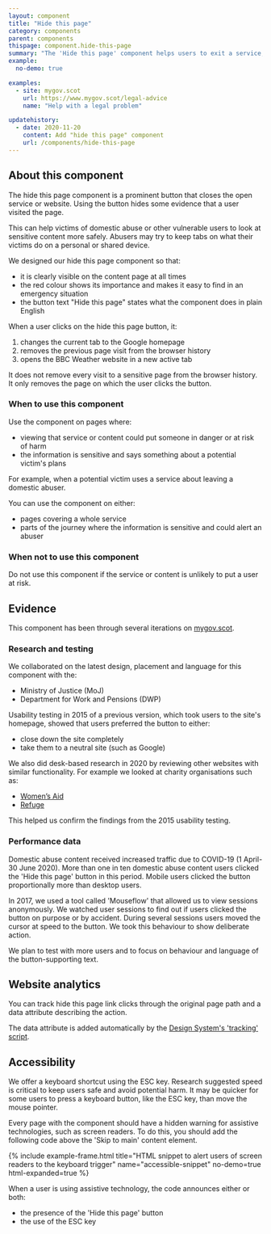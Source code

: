 ```yaml
---
layout: component
title: "Hide this page"
category: components
parent: components
thispage: component.hide-this-page
summary: "The 'Hide this page' component helps users to exit a service, website or application quickly and safely."
example:
  no-demo: true

examples:
  - site: mygov.scot
    url: https://www.mygov.scot/legal-advice
    name: "Help with a legal problem"

updatehistory:
  - date: 2020-11-20
    content: Add "hide this page" component
    url: /components/hide-this-page
---
```


## About this component

The hide this page component is a prominent button that closes the open service or website. Using the button hides some evidence that a user visited the page.

This can help victims of domestic abuse or other vulnerable users to look at sensitive content more safely. Abusers may try to keep tabs on what their victims do on a personal or shared device.

We designed our hide this page component so that:
- it is clearly visible on the content page at all times
- the red colour shows its importance and makes it easy to find in an emergency situation
- the button text "Hide this page" states what the component does in plain English

When a user clicks on the hide this page button, it:
1. changes the current tab to the Google homepage
1. removes the previous page visit from the browser history
1. opens the BBC Weather website in a new active tab

It does not remove every visit to a sensitive page from the browser history. It only removes the page on which the user clicks the button.

### When to use this component

Use the component on pages where:
- viewing that service or content could put someone in danger or at risk of harm
- the information is sensitive and says something about a potential victim's plans

For example, when a potential victim uses a service about leaving a domestic abuser.

You can use the component on either:
- pages covering a whole service
- parts of the journey where the information is sensitive and could alert an abuser

### When not to use this component

Do not use this component if the service or content is unlikely to put a user at risk.

## Evidence

This component has been through several iterations on [mygov.scot](https://www.mygov.scot).

### Research and testing

We collaborated on the latest design, placement and language for this component with the:
- Ministry of Justice (MoJ)
- Department for Work and Pensions (DWP)

Usability testing in 2015 of a previous version, which took users to the site's homepage, showed that users preferred the button to either:
- close down the site completely
- take them to a neutral site (such as Google)

We also did desk-based research in 2020 by reviewing other websites with similar functionality. For example we looked at charity organisations such as:
- [Women’s Aid](https://www.womensaid.org.uk/)
- [Refuge](https://www.refuge.org.uk/)

This helped us confirm the findings from the 2015 usability testing.

### Performance data

Domestic abuse content received increased traffic due to COVID-19 (1 April-30 June 2020). More than one in ten domestic abuse content users clicked the 'Hide this page' button in this period. Mobile users clicked the button proportionally more than desktop users.

In 2017, we used a tool called 'Mouseflow' that allowed us to view sessions anonymously. We watched user sessions to find out if users clicked the button on purpose or by accident. During several sessions users moved the cursor at speed to the button. We took this behaviour to show deliberate action.

We plan to test with more users and to focus on behaviour and language of the button-supporting text.

## Website analytics

You can track hide this page link clicks through the original page path and a data attribute describing the action.

The data attribute is added automatically by the [Design System's 'tracking' script](/guidance/tracking/#hide-this-page).

## Accessibility

We offer a keyboard shortcut using the ESC key. Research suggested speed is critical to keep users safe and avoid potential harm. It may be quicker for some users to press a keyboard button, like the ESC key, than move the mouse pointer.

Every page with the component should have a hidden warning for assistive technologies, such as screen readers. To do this, you should add the following code above the 'Skip to main' content element.

{% include example-frame.html title="HTML snippet to alert users of screen readers to the keyboard trigger" name="accessible-snippet" no-demo=true html-expanded=true %}

When a user is using assistive technology, the code announces either or both:
- the presence of the 'Hide this page' button
- the use of the ESC key
